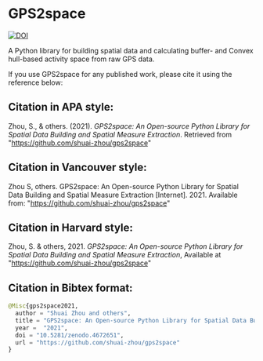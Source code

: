 # GPS2space
[![DOI](https://zenodo.org/badge/DOI/10.5281/zenodo.4672651.svg)](https://doi.org/10.5281/zenodo.4672651)

A Python library for building spatial data and calculating buffer- and Convex hull-based activity space from raw GPS data.

If you use GPS2space for any published work, please cite it using the reference below:

## Citation in APA style:
Zhou, S., & others. (2021). *GPS2space: An Open-source Python Library for Spatial Data Building and Spatial Measure Extraction*. Retrieved from "https://github.com/shuai-zhou/gps2space"

## Citation in Vancouver style:
Zhou S, others. GPS2space: An Open-source Python Library for Spatial Data Building and Spatial Measure Extraction [Internet]. 2021. Available from: "https://github.com/shuai-zhou/gps2space"

## Citation in Harvard style:
Zhou, S. & others, 2021. *GPS2space: An Open-source Python Library for Spatial Data Building and Spatial Measure Extraction*, Available at "https://github.com/shuai-zhou/gps2space"

## Citation in Bibtex format:
```python
@Misc{gps2space2021,
  author = "Shuai Zhou and others",
  title = "GPS2space: An Open-source Python Library for Spatial Data Building and Spatial Measure Extraction",
  year =  "2021",
  doi = "10.5281/zenodo.4672651",
  url = "https://github.com/shuai-zhou/gps2space"
}
```
